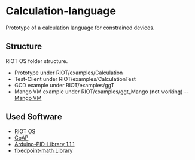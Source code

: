 # Calculation-language
Prototype of a calculation language for constrained devices.

## Structure
RIOT OS folder structure.
- Prototype under RIOT/examples/Calculation
- Test-Client under RIOT/examples/CalculationTest
- GCD example under RIOT/examples/ggT
- Mango VM example under RIOT/examples/ggt_Mango (not working)
-- [Mango VM](https://github.com/ektrah/mango)

## Used Software
* [RIOT OS](http://riot-os.org/)
* [CoAP](http://coap.technology/)
* [Arduino-PID-Library 1.1.1](https://github.com/br3ttb/Arduino-PID-Library/tree/v1.1.1)
* [fixedpoint-math Library](https://github.com/manuelbua/fixedpoint-math)
